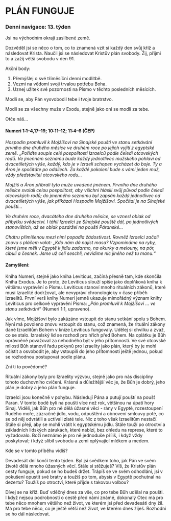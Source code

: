 # PLÁN FUNGUJE  

### Denní navigace: 13. týden

Jsi na východním okraji zaslíbené země.

Dozvěděl jsi se něco o tom, co to znamená vzít si každý den svůj kříž a následovat Krista. Naučil jsi se následovat Kristův plán svobody. Žij, přijmi to a zažij větší svobodu v den 91.

Akční body:
1. Přemýšlej o své tříměsíční denní modlitbě.
2. Vezmi na vědomí svoji trvalou potřebu Boha.
3. Uznej užitek své pozornosti na Písmo v těchto posledních měsících.

Modli se, aby Pán vysvobodil tebe i tvoje bratrstvo.

Modli se za všechny muže v Exodu, stejně jako oni se modlí za tebe.

Otče náš...
#### Numeri 1:1–4,17–19; 10:11–12; 11:4–6 (ČEP)
*Hospodin promluvil k Mojžíšovi na Sínajské poušti ve stanu setkávání prvního dne druhého měsíce ve druhém roce po jejich vyjití z egyptské země. „Pořiďte soupis celé pospolitosti Izraelců podle čeledí otcovských rodů. Ve jmenném seznamu bude každý jednotlivec mužského pohlaví od dvacetiletých výše, každý, kdo je v Izraeli schopen vycházet do boje. Ty a Áron je spočítáte po oddílech. Za každé pokolení bude s vámi jeden muž, vždy představitel otcovského rodu...*

*Mojžíš a Áron přibrali tyto muže uvedené jménem. Prvního dne druhého měsíce svolali celou pospolitost, aby všichni hlásili svůj původ podle čeledí otcovských rodů; do jmenného seznamu byl zapsán každý jednotlivec od dvacetiletých výše, jak přikázal Hospodin Mojžíšovi. Spočítal je na Sínajské poušti...*

*Ve druhém roce, dvacátého dne druhého měsíce, se vznesl oblak od příbytku svědectví. I táhli Izraelci ze Sínajské pouště dál, po jednotlivých stanovištích, až se oblak pozdržel na poušti Páranské...*

*Chátru přimíšenou mezi nimi popadla žádostivost. Rovněž Izraelci začali znovu s pláčem volat: „Kdo nám dá najíst masa? Vzpomínáme na ryby, které jsme měli v Egyptě k jídlu zadarmo, na okurky a melouny, na pór, cibuli a česnek. Jsme už celí seschlí, nevidíme nic jiného než tu manu.“*

#### Zamyšlení:
Kniha Numeri, stejně jako kniha Leviticus, začíná přesně tam, kde skončila Kniha Exodus. Je to proto, že Leviticus slouží spíše jako doplňková kniha k většímu vyprávění o Písmu. Leviticus stanoví mnoho rituálních zákonů, které musí Izraelité dodržovat, ale nevypráví chronologicky v čase příběh Izraelitů. První verš knihy Numeri jemně ukazuje mimořádný význam knihy Leviticus pro celkové vyprávění Písma: *„Pán promluvil k Mojžíšovi ... ve stanu setkávání“* (Numeri 1:1, upraveno).  

Jak víme, Mojžíšovi bylo zakázáno vstoupit do stanu setkání spolu s Bohem. Nyní má povoleno znovu vstoupit do stanu, což znamená, že rituální zákony dané Izraelitům Bohem v knize Leviticus fungovaly. Udělej si chvilku a zvaž, co se stalo. Izraelský lid se rozhodl pro hřích před Bohem. Na oplátku je Bůh oprávněně považoval za nehodného být v jeho přítomnosti. Ve své otcovské milosti Bůh stanovil řadu pokynů pro Izraelity jako plán, který by je mohl očistit a osvobodit je, aby vstoupili do jeho přítomnosti ještě jednou, pokud se rozhodnou postupovat podle plánu.

Zní ti to povědomě?

Rituální zákony byly pro Izraelity výzvou, stejně jako pro nás disciplíny tohoto duchovního cvičení. Krásná a důležitější věc je, že Bůh je dobrý, jeho plán je dobrý a jeho plán funguje.

Izraelci jsou konečně v pohybu. Následují Pána a putují pouští na poušť Paran. V tomto bodě byli na poušti více než rok, většinou na úpatí hory Sinaj. Viděli, jak Bůh pro ně dělá úžasné věci - rány v Egyptě, rozestoupení Rudého moře, zázračné jídlo, vodu, odpuštění a obnovení smlouvy poté, co se od něj odvrátili a uctívali zlaté tele. Nic z toho však Izraelitům nestačí. Stále si přejí, aby se mohli vrátit k egyptskému jídlu. Stále touží po otroctví a základních lidských zárukách, které nabízí, bez ohledu na represe, které to vyžadovalo. Boží neznámo je pro ně jednoduše příliš, i když vždy poskytoval; i když slíbil svobodu a zemi oplývající mlékem a medem.

Kde se v tomto příběhu vidíš?

Devadesát dní končí tento týden. Byl jsi svědkem toho, jak Pán ve svém životě dělá mnoho úžasných věcí. Stále si stěžuješ? Víš, že Kristův plán cesty funguje, pokud se ho budeš držet. Trápíš se ve svém odhodlání, jsi v pokušení opustit své bratry a toužíš po tom, abysis v Egyptě pochutnal na dezertu? Toužíš po otroctví, které přijde s takovou volbou?

Dívej se na kříž. Buď vděčný dnes za vše, co pro tebe Bůh udělal na poušti. I když nejsou podrobnosti o cestě před námi známé, dokonalý Otec má pro tebe něco mnohem většího než život, ve kterém jsi před devadesáti dny žil. Má pro tebe něco, co je ještě větší než život, ve kterém dnes žiješ. Rozhodni se ho dál následovat.
